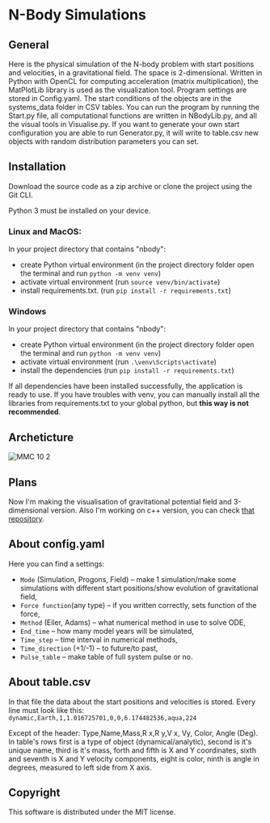 # N-Body Simulations

## General

Here is the physical simulation of the N-body problem with start positions and velocities, in a gravitational field. The space is 2-dimensional. Written in Python with OpenCL for computing acceleration (matrix multiplication), the MatPlotLib library is used as the visualization tool.
Program settings are stored in Config.yaml. The start conditions of the objects are in the systems_data folder in CSV tables. You can run the program by running the Start.py file, all computational functions are written in NBodyLib.py, and all the visual tools in Visualise.py. If you want to generate your own start configuration you are able to run Generator.py, it will write to table.csv new objects with random distribution parameters you can set.

## Installation

Download the source code as a zip archive or clone the project using the Git CLI.

Python 3 must be installed on your device.

### Linux and MacOS:

In your project directory that contains "nbody":

- create Python virtual environment (in the project directory folder open the terminal and run `python -m venv venv`)
- activate virtual environment (run `source venv/bin/activate`)
- install requirements.txt. (run `pip install -r requirements.txt`)

### Windows

In your project directory that contains "nbody":

- create Python virtual environment (in the project directory folder open the terminal and run `python -m venv venv`)
- activate virtual environment (run `.\venv\Scripts\activate`)
- install the dependencies (run `pip install -r requirements.txt`)

If all dependencies have been installed successfully, the application is ready to use. If you have troubles with venv, you can manually install all the libraries from requirements.txt to your global python, but **this way is not recommended**.

## Archeticture

![ММС 10 2](https://github.com/Sirine-Chi/N-Body-Matrix/assets/71520044/8b96fb0b-b24b-458b-8729-2494c63aa1ed)

## Plans

Now I'm making the visualisation of gravitational potential field and 3-dimensional version.
Also I'm working on c++ version, you can check [that repository](https://github.com/Sirine-Chi/n-body-simulations).

## About config.yaml

Here you can find a settings:

- `Mode` (Simulation, Progons, Field) – make 1 simulation/make some simulations with different start positions/show evolution of gravitational field,
- `Force function`(any type) – if you written correctly, sets function of the force,
- `Method` (Eiler, Adams) – what numerical method in use to solve ODE,
- `End_time` – how many model years will be simulated,
- `Time_step` – time interval in numerical methods,
- `Time_direction` (+1/-1) – to future/to past,
- `Pulse_table` – make table of full system pulse or no.

## About table.csv

In that file the data about the start positions and velocities is stored. Every line must look like this:
`dynamic,Earth,1,1.016725701,0,0,6.174482536,aqua,224`

Except of the header: Type,Name,Mass,R x,R y,V x, Vy, Color, Angle (Deg).
In table's rows first is a type of object (dynamical/analytic), second is it's unique name, third is it's mass, forth and fifth is X and Y coordinates, sixth and seventh is X and Y velocity components, eight is color, ninth is angle in degrees, measured to left side from X axis.

## Copyright

This software is distributed under the MIT license.
